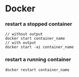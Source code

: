 # Docker

### restart a stopped container
```
// without output
docker start container_name
// with output
docker start -ai container_name
```
### restart a running container
```
docker restart container_name
```